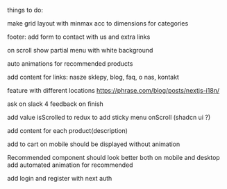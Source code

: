 things to do:

make grid layout with minmax acc to dimensions for categories

footer: add form to contact with us and extra links

on scroll show partial menu with white background

auto animations for recommended products

add content for links: nasze sklepy, blog, faq, o nas, kontakt

feature with different locations https://phrase.com/blog/posts/nextjs-i18n/

ask on slack 4 feedback on finish

add value isScrolled to redux to add sticky menu onScroll (shadcn ui ?)

add content for each product(description)

add to cart on mobile should be displayed without animation

Recommended component should look better both on mobile and desktop
add automated animation for recommended

add login and register with next auth
